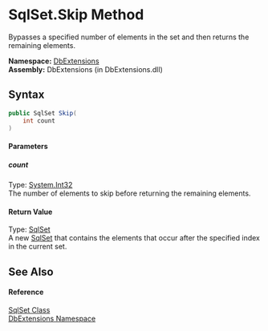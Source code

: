 SqlSet.Skip Method
==================
Bypasses a specified number of elements in the set and then returns the remaining elements.

**Namespace:** [DbExtensions][1]  
**Assembly:** DbExtensions (in DbExtensions.dll)

Syntax
------

```csharp
public SqlSet Skip(
	int count
)
```

#### Parameters

##### *count*
Type: [System.Int32][2]  
The number of elements to skip before returning the remaining elements.

#### Return Value
Type: [SqlSet][3]  
A new [SqlSet][3] that contains the elements that occur after the specified index in the current set.

See Also
--------

#### Reference
[SqlSet Class][3]  
[DbExtensions Namespace][1]  

[1]: ../README.md
[2]: http://msdn.microsoft.com/en-us/library/td2s409d
[3]: README.md
